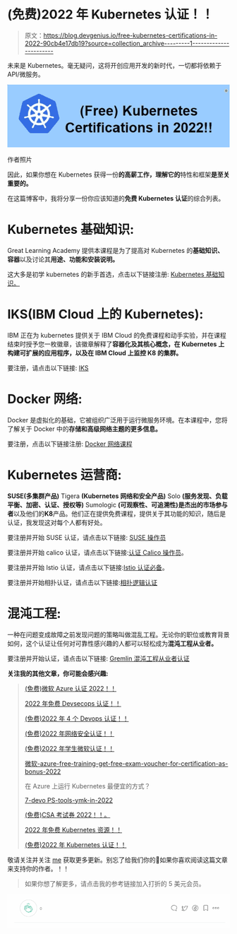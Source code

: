 # (免费)2022 年 Kubernetes 认证！！

> 原文：<https://blog.devgenius.io/free-kubernetes-certifications-in-2022-90cb4e17db19?source=collection_archive---------1----------------------->

未来是 Kubernetes。毫无疑问，这将开创应用开发的新时代，一切都将依赖于 API/微服务。

![](img/daf6cd7a180fd2bd7e4714c1905c0089.png)

作者照片

因此，如果你想在 Kubernetes 获得一份**的高薪工作，理解它的**特性和框架**是至关重要的。**

在这篇博客中，我将分享一份你应该知道的**免费 Kubernetes 认证**的综合列表。

# Kubernetes 基础知识:

Great Learning Academy 提供本课程是为了提高对 Kubernetes 的**基础知识、容器**以及讨论其**用途、功能和安装说明。**

这大多是初学 kubernetes 的新手首选，点击以下链接注册: [Kubernetes 基础知识。](https://www.mygreatlearning.com/academy/learn-for-free/courses/introduction-to-kubernetes1)

# **IKS(IBM Cloud 上的 Kubernetes):**

IBM 正在为 kubernetes 提供关于 IBM Cloud 的免费课程和动手实验，并在课程结束时授予您一枚徽章，该徽章解释了**容器化及其核心概念，在 Kubernetes 上构建可扩展的应用程序，以及在 IBM Cloud 上监控 K8 的集群。**

要注册，请点击以下链接: [IKS](https://www.ibm.com/cloud/kubernetes-service/kubernetes-tutorials)

# Docker 网络:

Docker 是虚拟化的基础，它被组织广泛用于运行微服务环境。在本课程中，您将了解关于 Docker 中的**存储和高级网络主题的更多信息。**

要注册，点击以下链接注册: [Docker 网络课程](https://www.mygreatlearning.com/academy/learn-for-free/courses/docker-for-intermediate-level)

# Kubernetes 运营商:

**SUSE(多集群产品)** Tigera **(Kubernetes 网络和安全产品)** Solo **(服务发现、负载平衡、加密、认证、授权等)** Sumologic **(可观察性、可追溯性)**是**杰出的市场参与者**以及他们的**K8**产品。他们正在提供免费课程，提供关于其功能的知识，随后是认证，我发现这对每个人都有好处。

要注册并开始 SUSE 认证，请点击以下链接: [SUSE 操作员](https://community.suse.com/courses/4242073/content)

要注册并开始 calico 认证，请点击以下链接:[认证 Calico 操作员](https://academy.tigera.io/course/certified-calico-operator-level-1/)。

要注册并开始 Istio 认证，请点击以下链接:[Istio 认证必备](https://www.solo.io/blog/get-certified-on-the-essentials-for-istio/)。

要注册并开始相扑认证，请点击以下链接:[相扑逻辑认证](https://www.sumologic.com/learn/certifications/)

# 混沌工程:

一种在问题变成故障之前发现问题的策略叫做混乱工程。无论你的职位或教育背景如何，这个认证让任何对可靠性感兴趣的人都可以轻松成为**混沌工程从业者。**

要注册并开始认证，请点击以下链接: [Gremlin 混沌工程从业者认证](https://www.gremlin.com/certification)

**关注我的其他文章，你可能会感兴趣:**

> [(免费)微软 Azure 认证 2022！！](https://medium.com/@musunurusharmila/free-microsoft-azure-certification-2022-798998069c87)
> 
> [2022 年免费 Devsecops 认证！！](https://medium.com/@musunurusharmila/free-devsecops-certifications-in-2022-ab49e5f9b87e)
> 
> [(免费)2022 年 4 个 Devops 认证！！](https://medium.com/@musunurusharmila/free-4-devops-certifications-in-2022-ba3a174946f7)
> 
> [(免费)2022 年网络安全认证！！](https://medium.com/@musunurusharmila/free-cybersecurity-certifications-in-2022-98d50aa9eb25)
> 
> [(免费)2022 年学生微软认证！！](https://medium.com/technology-hits/free-microsoft-certifications-for-students-in-2022-4e83085d5aa)
> 
> [微软-azure-free-training-get-free-exam-voucher-for-certification-as-bonus-2022](https://faun.pub/microsoft-azure-free-training-get-free-exam-voucher-for-certification-as-bonus-2022-a5e43ff496a9?source=your_stories_page-------------------------------------)
> 
> 在 Azure 上运行 Kubernetes 最便宜的方式？
> 
> [7-devo PS-tools-ymk-in-2022](https://faun.pub/7-devops-tools-ymk-in-2022-cb4536db2ee9?source=your_stories_page-------------------------------------)
> 
> [(免费)CSA 考试券 2022！！。](https://medium.com/@musunurusharmila/free-csa-exam-voucher-2022-af4bc9bad3e3)
> 
> [2022 年免费 Kubernetes 资源！！](/free-kubernetes-resources-in-2022-59f78fd503d1)
> 
> [(免费)2022 年 Kubernetes 认证！！](/free-kubernetes-certifications-in-2022-90cb4e17db19?source=your_stories_page-------------------------------------)

敬请关注并关注 [me](https://medium.com/@musunurusharmila/) 获取更多更新。别忘了给我们你的👏如果你喜欢阅读这篇文章来支持你的作者。！！

> 如果你想了解更多，请点击我的参考链接加入打折的 5 美元会员。

![](img/6c69b21a94f6ec314072f814ad5ee71b.png)